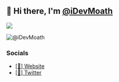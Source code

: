 ## 👋 Hi there, I'm [@iDevMoath](https://github.com/iDevMoath)
[<img src="https://discord.c99.nl/widget/theme-4/202745501345382400.png">](https://discord.com/users/202745501345382400)

![@iDevMoath](https://github-readme-stats.vercel.app/api?username=iDevMoath&count_private=true&show_icons=true&theme=tokyonight&hide_border=true)
<!-- ![Top Languages](https://github-readme-stats.vercel.app/api/top-langs/?username=iDevMoath&layout=compact&count_private=true&show_icons=true&theme=tokyonight&hide_border=true)
 -->
### Socials
- [[🔗] Website](https://moath.me)
- [[💬] Twitter](https://twitter.com/DevMoath)
